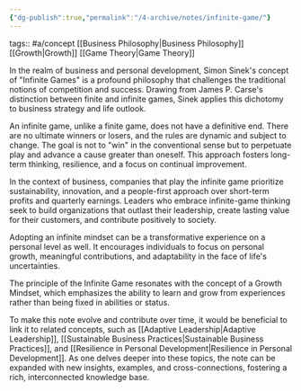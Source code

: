 ```yaml
---
{"dg-publish":true,"permalink":"/4-archive/notes/infinite-game/"}
---
```


tags:: #a/concept [[Business Philosophy\|Business Philosophy]] [[Growth\|Growth]] [[Game Theory\|Game Theory]]

In the realm of business and personal development, Simon Sinek's concept of "Infinite Games" is a profound philosophy that challenges the traditional notions of competition and success. Drawing from James P. Carse's distinction between finite and infinite games, Sinek applies this dichotomy to business strategy and life outlook.

An infinite game, unlike a finite game, does not have a definitive end. There are no ultimate winners or losers, and the rules are dynamic and subject to change. The goal is not to "win" in the conventional sense but to perpetuate play and advance a cause greater than oneself. This approach fosters long-term thinking, resilience, and a focus on continual improvement.

In the context of business, companies that play the infinite game prioritize sustainability, innovation, and a people-first approach over short-term profits and quarterly earnings. Leaders who embrace infinite-game thinking seek to build organizations that outlast their leadership, create lasting value for their customers, and contribute positively to society.

Adopting an infinite mindset can be a transformative experience on a personal level as well. It encourages individuals to focus on personal growth, meaningful contributions, and adaptability in the face of life's uncertainties. 

The principle of the Infinite Game resonates with the concept of a Growth Mindset, which emphasizes the ability to learn and grow from experiences rather than being fixed in abilities or status.

To make this note evolve and contribute over time, it would be beneficial to link it to related concepts, such as [[Adaptive Leadership\|Adaptive Leadership]], [[Sustainable Business Practices\|Sustainable Business Practices]], and [[Resilience in Personal Development\|Resilience in Personal Development]]. As one delves deeper into these topics, the note can be expanded with new insights, examples, and cross-connections, fostering a rich, interconnected knowledge base.
